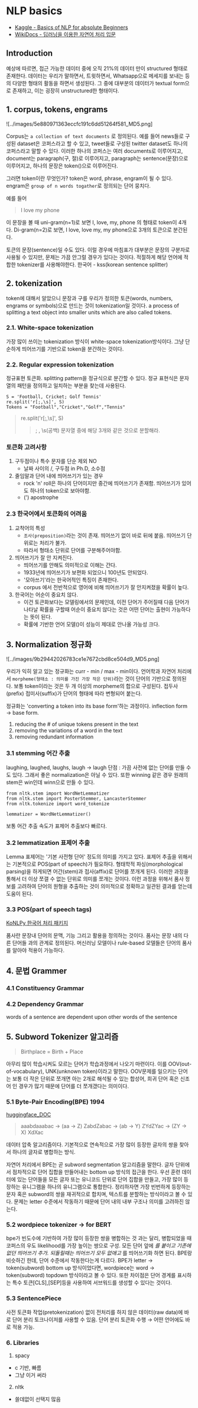 
# NLP basics

- [Kaggle - Basics of NLP for absolute Beginners](https://www.kaggle.com/discussions/general/231146#1265682)
- [WikiDocs - 딥러닝을 이용한 자연어 처리 입문](https://wikidocs.net/21698)

## Introduction

예상에 따르면, 접근 가능한 데이터 중에 오직 21%의 데이터 만이 structured 형태로 존재한다. 데이터는 우리가 말하면서, 트윗하면서, Whatsapp으로 메세지를 보내는 등의 다양한 형태의 활동을 하면서 생성된다. 그 중에 대부분의 데이터가 textual form으로 존재하고, 이는 굉장히 unstructured한 형태이다.

## 1. corpus, tokens, engrams

![../images/5e880971363eccfc191c6dd51264f581_MD5.png]

Corpus는 `a collection of text documents` 로 정의된다. 예를 들어 news들로 구성된 dataset은 코퍼스라고 할 수 있고, tweet들로 구성된 twitter dataset도 하나의 코퍼스라고 말할 수 있다. 이러한 하나의 코퍼스는 여러 documents로 이루어지고, document는 paragraph(구, 절)로 이루어지고, paragraph는 sentence(문장)으로 이루어지고, 하나의 문장은 token()으로 이루어진다.

그러면 token이란 무엇인가? token은 word, phrase, engram이 될 수 있다. engram은 `group of n words togather`로 정의되는 단어 뭉치다.

예를 들어

> I love my phone

이 문장을 볼 때 uni-gram(n=1)로 보면 I, love, my, phone 의 형태로 token이 4개다. Di-gram(n=2)로 보면, I love, love my, my phone으로 3개의 토큰으로 분간된다.

토큰의 문장(sentence)일 수도 있다. 이럴 경우에 마침표가 대부분은 문장의 구분자로 사용될 수 있지만, 문제는 가끔 안그럴 경우가 있다는 것이다. 적절하게 해당 언어에 적합한 tokenizer를 사용해야한다. 한국어 - kss(korean sentence splitter)

## 2. tokenization

token에 대해서 알았으니 문장과 구를 우리가 정의한 토큰(words, numbers, engrams or symbols)으로 만드는 것이 tokenization일 것이다. a process of splitting a text object into smaller units which are also called tokens.

### 2.1. White-space tokenization

가장 많이 쓰이는 tokenization 방식이 white-space tokenization방식이다. 그냥 단순하게 띄어쓰기를 기반으로 token을 분간하는 것이다.

### 2.2. Regular expression tokenization

정규표현 토큰화. splitting pattern을 정규식으로 분간할 수 있다. 정규 표현식은 문자열의 패턴을 정의하고 일치하는 부분을 찾는데 사용된다.

```{python}
S = 'Football, Cricket; Golf Tennis'
re.split('r[;,\s]', S)
Tokens = "Football","Cricket","Golf","Tennis"
```

> re.split('r[;,\s]', S)
> >; , \s(공백) 문자열 중에 해당 3개와 같은 것으로 분할해라.

### 토큰화 고려사항

1. 구두점이나 특수 문자를 단순 제외 NO
   - 날짜 사이의 /, 구두점 in Ph.D, 소수점
2. 줄임말과 단어 내에 띄어쓰기가 있는 경우
   - rock 'n' roll은 하나의 단어이지만 중간에 띄어쓰기가 존재함. 띄어쓰기가 있어도 하나의 token으로 보아야함.
   - (') apostrophe

### 2.3 한국어에서 토큰화의 어려움

1. 교착어의 특성
   - `조사(preposition)`라는 것이 존재. 띄어쓰기 없이 바로 뒤에 붙음. 띄어쓰기 단위로는 처리가 불가.
   - 따라서 형태소 단위로 단어를 구분해주어야함.
2. 띄어쓰기가 잘 안 지켜진다.
   - 띄어쓰기를 안해도 의미적으로 이해는 간다.
   - 1933년에 띄어쓰기가 보편화 되었으니 100년도 안되었다.
   - '모아쓰기'라는 한국어적인 특징이 존재한다.
   - corpus 에서 전반적으로 영어에 비해 띄어쓰기가 잘 안지켜졌을 확률이 높다.
3. 한국어는 어순이 중요치 않다.
   - 이건 토큰화보다는 모델링에서의 문제인데, 이전 단어가 주어질때 다음 단어가 나타날 확률을 구할때 어순이 중요치 않다는 것은 어떤 단어는 출현이 가능하다는 뜻이 된다.
   - 확률에 기반한 언어 모델()이 성능이 제대로 안나올 가능성 크다.

## 3. Normalization 정규화

![../images/9b29442026783ce1e7672cbd8ce504d9_MD5.png]

우리가 익히 알고 있는 정규화는 curr - min / max - min이다. 언어학과 자연어 처리에서 `morpheme(형태소 : 의미를 가진 가장 작은 단위)`라는 것이 단어의 기반으로 정의된다. 보통 token이라는 것은 두 개 이상의 morpheme의 합으로 구성된다. 접두사(prefix) 접미사(suffix)가 단어의 형태에 따라 변형되어 붙는다.

정규화는 'converting a token into its base form'하는 과정이다. inflection form → base form.

1. reducing the # of unique tokens present in the text
2. removing the variations of a word in the text
3. removing redundant information

### 3.1 stemming 어간 추출

laughing, laughed, laughs, laugh → laugh
단점 : 가끔 사전에 없는 단어를 만들 수도 있다. 그래서 좋은 normalization은 아닐 수 있다. 또한 winning 같은 경우 원래의 stem은 win인데 winn으로 만들 수 있다.

```{python}
from nltk.stem import WordNetLemmatizer
from nltk.stem import PosterStemmer, LancasterStemmer
from nltk.tokenize import word_tokenize

lemmatizer = WordNetLemmatizer()
```

보통 어간 추출 속도가 표제어 추출보다 빠르다.

### 3.2 lemmatization 표제어 추출

Lemma 표제어는 '기본 사전형 단어' 정도의 의미를 가지고 있다. 표제어 추출을 위해서는 기본적으로 POS(part of speech)가 필요하다. 형태학적 파싱(morphological parsing)을 하게되면 어간(stem)과 접사(affix)로 단어를 쪼개게 된다. 이러한 과정을 통해서 더 이상 쪼갤 수 없는 단위로 의미를 쪼개는 것이다. 이런 과정을 위해서 품사 정보를 고려하여 단어의 원형을 추출하는 것이 의미적으로 정확하고 일관된 결과를 얻는데 도움이 된다.

### 3.3 POS(part of speech tags)

[KoNLPy 한국어 처리 패키지](https://datascienceschool.net/03%20machine%20learning/03.01.02%20KoNLPy%20%ED%95%9C%EA%B5%AD%EC%96%B4%20%EC%B2%98%EB%A6%AC%20%ED%8C%A8%ED%82%A4%EC%A7%80.html)

품사란 문장내 단어의 문맥, 기능 그리고 활용을 정의하는 것이다. 품사는 문장 내의 다른 단어들 과의 관계로 정의된다. 머신러닝 모델이나 rule-based 모델들은 단어의 품사를 알아야 적용이 가능하다.

## 4. 문법 Grammer

### 4.1 Constituency Grammar

### 4.2 Dependency Grammar

words of a sentence are dependent upon other words of the sentence

## 5. Subword Tokenizer 알고리즘

> Birthplace = Birth + Place

아무리 많이 학습시켜도 모르는 단어가 학습과정에서 나오기 마련이다. 이를 OOV(out-of-vocabulary), UNK(unknown token)이라고 말한다. OOV문제를 일으키는 단어는 보통 더 작은 단위로 쪼개면 아는 2개로 해석될 수 있는 합성어, 희귀 단어 혹은 신조어 인 경우가 많기 때문에 단어를 더 쪼개갰다는 의미이다.

### 5.1 Byte-Pair Encoding(BPE) 1994

[huggingface_DOC](https://huggingface.co/learn/nlp-course/chapter6/5?fw=pt)

> aaabdaaabac → (aa → Z) ZabdZabac → (ab → Y) ZYdZYac → (ZY → X) XdXac

데이터 압축 알고리즘이다. 기본적으로 연속적으로 가장 많이 등장한 글자의 쌍을 찾아서 하나의 글자로 병합하는 방식.

자연어 처리에서 BPE는 곧 subword segmentation 알고리즘을 말한다. 글자 단위에서 점차적으로 단어 집합을 만들어내는 bottom up 방식의 접근을 한다. 우선 훈련 데이터에 있는 단어들을 모든 글자 또는 유니코드 단위로 단어 집합을 만들고, 가장 많이 등장하는 유니그램을 하나의 유니그램으로 통합한다. 정리하자면 가장 빈번하게 등장하는 문자 혹은 subword의 쌍을 재귀적으로 합치며, 텍스트를 분할하는 방식이라고 볼 수 있다. 문제는 letter 수준에서 작동하기 때문에 단어 내의 내부 구조나 의미를 고려하진 않는다.

### 5.2 wordpiece tokenizer → for BERT

bpe가 빈도수에 기반하여 가장 많이 등장한 쌍을 병합하는 것 과는 달리, 병합되었을 때 코퍼스의 우도 likelihood를 가장 높이는 쌍으로 구성. 모든 단어 앞에 _를 붙이고 기존에 없던 띄어쓰기 추가. 되돌릴때는 띄어쓰기 모두 없애고_ 를 띄어쓰기화 하면 된다.
BPE랑 비슷하긴 한데, 단어 수준에서 작동한다는게 다르다. BPE가 letter → token(subword) bottom up 방식이었다면, wordpiece는 word → token(subword) topdown 방식이라고 볼 수 있다. 또한 차이점은 단어 경계를 표시하는 특수 토큰[CLS],[SEP]등을 사용하여 서브워드를 생성할 수 있다는 것이다.

### 5.3 SentencePiece

사전 토큰화 작업(pretokenization) 없이 전처리를 하지 않은 데이터(raw data)에 바로 단어 분리 토크나이저를 사용할 수 있음. 단어 분리 토큰화 수행 → 어떤 언어에도 바로 적용 가능.

### 6. Libraries

1. spacy

- c 기반, 빠름
- 그냥 이거 써라

2. nltk

- 쓸데없이 선택지 많음
